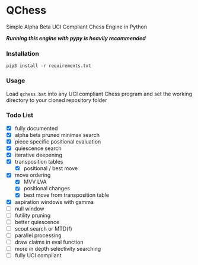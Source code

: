 # QChess

Simple Alpha Beta UCI Compliant Chess Engine in Python

***Running this engine with pypy is heavily recommended***

### Installation

`pip3 install -r requirements.txt`

### Usage

Load `qchess.bat` into any UCI compliant Chess program and set the working directory to your cloned repository folder

### Todo List

- [x] fully documented
- [x] alpha beta pruned minimax search
- [x] piece specific positional evaluation
- [x] quiescence search
- [x] iterative deepening
- [x] transposition tables
    - [x] positional / best move
- [x] move ordering
    - [x] MVV LVA
    - [x] positional changes
    - [x] best move from transposition table
- [x] aspiration windows with gamma
- [ ] null window
- [ ] futility pruning
- [ ] better quiescence
- [ ] scout search or MTD(f)
- [ ] parallel processing
- [ ] draw claims in eval function
- [ ] more in depth selectivity searching
- [ ] fully UCI compliant

